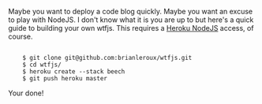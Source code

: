 Maybe you want to deploy a code blog quickly. Maybe you want an excuse to play with NodeJS. I don't know what it is you are up to but here's a quick guide to building your own wtfjs. This requires a <a href="http://blog.heroku.com/archives/2010/4/30/node_js_feedback/">Heroku NodeJS</a> access, of course. 

<code class="sh_sh">
    $ git clone git@github.com:brianleroux/wtfjs.git
    $ cd wtfjs/
    $ heroku create --stack beech 
    $ git push heroku master
</code>

Your done!